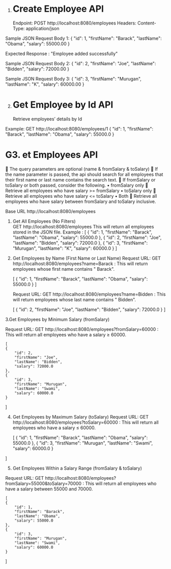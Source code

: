 1. Create Employee API
   ======================
   Endpoint:
   POST http://localhost:8080/employees
   Headers: Content-Type: application/json

Sample JSON Request Body 1:
{
"id": 1,
"firstName": "Barack",
"lastName": "Obama",
"salary": 55000.00
}

Expected Response : "Employee added successfully"

Sample JSON Request Body 2:
{
"id": 2,
"firstName": "Joe",
"lastName": "Bidden",
"salary": 72000.00
}

Sample JSON Request Body 3:
{
"id": 3,
"firstName": "Murugan",
"lastName": "K",
"salary": 60000.00
}

2. Get Employee by Id API
   ========================
   Retrieve employees’ details by Id

Example:
GET http://localhost:8080/employees/1
{
"id": 1,
"firstName": "Barack",
"lastName": "Obama",
"salary": 55000.0
}



G3. et Employees API
====================
 The query parameters are optional (name & fromSalary & toSalary)
 If the name parameter is passed, the api should search for all employees that their first name or last name contains
the search text.
 If fromSalary or toSalary or both passed, consider the following.
• fromSalary only  Retrieve all employees who have salary >= fromSalary
• toSalary only  Retrieve all employees who have salary <= toSalary
• Both  Retrieve all employees who have salary between fromSalary and toSalary inclusive.

Base URL
http://localhost:8080/employees

1. Get All Employees (No Filters)  
   GET http://localhost:8080/employees This will return all employees stored in the JSON file.
   Example :
   [
   {
   "id": 1,
   "firstName": "Barack",
   "lastName": "Obama",
   "salary": 55000.0
   },
   {
   "id": 2,
   "firstName": "Joe",
   "lastName": "Bidden",
   "salary": 72000.0
   },
   {
   "id": 3,
   "firstName": "Murugan",
   "lastName": "K",
   "salary": 60000.0
   }
   ]
2. Get Employees by Name (First Name or Last Name)
   Request URL: GET http://localhost:8080/employees?name=Barack : This will return employees whose first name contains "
   Barack".

   [
   {
   "id": 1,
   "firstName": "Barack",
   "lastName": "Obama",
   "salary": 55000.0
   }
   ]

   Request URL: GET http://localhost:8080/employees?name=Bidden : This will return employees whose last name contains "
   Bidden".

   [
   {
   "id": 2,
   "firstName": "Joe",
   "lastName": "Bidden",
   "salary": 72000.0
   }
   ]

3.Get Employees by Minimum Salary (fromSalary)

Request URL: GET http://localhost:8080/employees?fromSalary=60000 : This will return all employees who have a salary ≥
60000.

    [
    {
        "id": 2,
        "firstName": "Joe",
        "lastName": "Bidden",
        "salary": 72000.0
    },
    {
        "id": 3,
        "firstName": "Murugan",
        "lastName": "Swami",
        "salary": 60000.0
    }

]

4. Get Employees by Maximum Salary (toSalary)
   Request URL: GET http://localhost:8080/employees?toSalary=60000 : This will return all employees who have a salary ≤
   60000.

   [
   {
   "id": 1,
   "firstName": "Barack",
   "lastName": "Obama",
   "salary": 55000.0
   },
   {
   "id": 3,
   "firstName": "Murugan",
   "lastName": "Swami",
   "salary": 60000.0
   }

]

5. Get Employees Within a Salary Range (fromSalary & toSalary)

Request URL: GET http://localhost:8080/employees?fromSalary=55000&toSalary=70000 : This will return all employees who
have a salary between 55000 and 70000.

    [
    {
        "id": 1,
        "firstName": "Barack",
        "lastName": "Obama",
        "salary": 55000.0
    },
    {
        "id": 3,
        "firstName": "Murugan",
        "lastName": "Swami",
        "salary": 60000.0
    }

]

